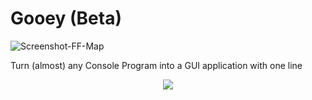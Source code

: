 Gooey (Beta)
=====  

![Screenshot-FF-Map](meshr-net.github.com/repository/img/Screenshot-FF-Map.jpg)

Turn (almost) any Console Program into a GUI application with one line  

<p align="center">
    <img src="https://raw.githubusercontent.com/chriskiehl/Gooey/master/resources/primary.png"/>
</p> 

